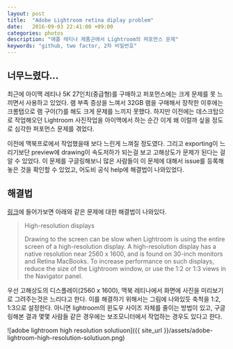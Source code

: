 ```yaml
---
layout: post
title:  "Adobe Lightroom retina diplay problem"
date:   2016-09-03 22:41:00 +09:00
categories: photos
description: "애플 레티나 제품군에서 Lightroom의 퍼포먼스 문제"
keywords: "github, two factor, 2차 비밀번호"
---
```


## 너무느렸다...

최근에 아이맥 레티나 5K 27인치(중급형)를 구매하고 퍼포먼스에는 크게 문제를 못 느끼면서 사용하고 있었다. 램 부족 증상을 느껴서 32GB 램을 구매해서 장착한 이후에는 크롬탭으로 램 구이(?)를 해도 크게 문제를 느끼지 못했다. 하지만 이전에는 데스크탑으로 작업해오던 Lightroom 사진작업을 아이맥에서 하는 순간 이게 왜 이럴까 싶을 정도로 심각한 퍼포먼스 문제를 겪었다.

이전에 맥북프로에서 작업했을때 보다 느린게 느껴질 정도였다. 그리고 exporting이 느리기보단 preview에 drawing이 속도저하가 되는걸 보고 고해상도가 문제가 된다는 걸 알 수 있었다. 이 문제를 구글링해보니 많은 사람들이 이 문제에 대해서 issue를 등록해놓은 것을 확인할 수 있었고, 어도비 공식 help에 해결법이 나와있었다.

## 해결법

[링크](https://helpx.adobe.com/lightroom/kb/performance-hints.html?sdid=KBQWU)에 들어가보면 아래와 같은 문제에 대한 해결법이 나와있다.

> High-resolution displays
> 
> Drawing to the screen can be slow when Lightroom is using the entire screen of a high-resolution display. A high-resolution display has a native resolution near 2560 x 1600, and is found on 30-inch monitors and Retina MacBooks. To increase performance on such displays, reduce the size of the Lightroom window, or use the 1:2 or 1:3 views in the Navigator panel.

우선 고해상도의 디스플레이(2560 x 1600), 맥북 레티나에서 화면에 사진을 미리보기로 그려주는것은 느리다고 한다. 이를 해결하기 위해서는 그림에 나와있듯 축척을 1:2, 1:3으로 설정한다. 아니면 lightroom의 윈도우 사이즈 자체를 줄이는 방법이 있고, 구글링해본 결과 몇몇 사람들 같은 경우에는 보조모니터에서 작업하는 경우도 있다고 한다.

![adobe lightroom high resolution solutiuon]({{ site_url }}/assets/adobe-lightroom-high-resolution-solutiuon.png)
